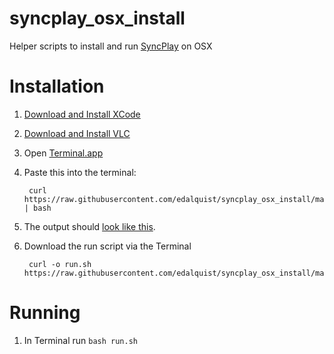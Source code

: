 # syncplay_osx_install

Helper scripts to install and run [SyncPlay](http://syncplay.pl/) on OSX

# Installation

1. [Download and Install XCode](https://itunes.apple.com/us/app/xcode/id497799835?ls=1&mt=12)
1. [Download and Install VLC](https://www.videolan.org/vlc/download-macosx.html)
1. Open [Terminal.app](https://www.youtube.com/watch?v=zw7Nd67_aFw)
1. Paste this into the terminal:

        curl https://raw.githubusercontent.com/edalquist/syncplay_osx_install/master/install.sh | bash

1. The output should [look like this](https://gist.github.com/edalquist/bfcf6d41e5e615bc643a).
1. Download the run script via the Terminal 

        curl -o run.sh https://raw.githubusercontent.com/edalquist/syncplay_osx_install/master/run.sh


# Running

1. In Terminal run ```bash run.sh```
